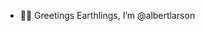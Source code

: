- 🖖🏼 Greetings Earthlings, I’m @albertlarson

<!---
albertlarson/albertlarson is a ✨ special ✨ repository because its `README.md` (this file) appears on your GitHub profile.
You can click the Preview link to take a look at your changes.
--->

